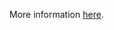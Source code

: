 More information [here](https://docs.prismacloud.io/en/enterprise-edition/policy-reference/azure-policies/azure-general-policies/bc-azure-2-28).
